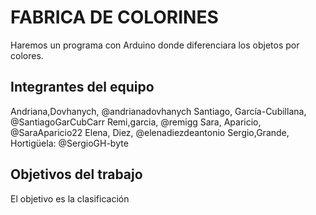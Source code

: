 # FABRICA DE COLORINES

Haremos un programa con Arduino donde diferenciara los objetos por colores.

## Integrantes del equipo

  Andriana,Dovhanych, @andrianadovhanych
  Santiago, García-Cubillana, @SantiagoGarCubCarr
  Remi,garcia, @remigg
  Sara, Aparicio, @SaraAparicio22
  Elena, Diez, @elenadiezdeantonio
  Sergio,Grande, Hortigüela: @SergioGH-byte


## Objetivos del trabajo

El objetivo es la clasificación

